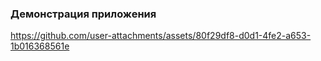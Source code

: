 ### Демонстрация приложения


https://github.com/user-attachments/assets/80f29df8-d0d1-4fe2-a653-1b016368561e


